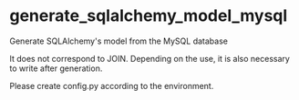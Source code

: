 # generate_sqlalchemy_model_mysql
 Generate SQLAlchemy's model from the MySQL database

It does not correspond to JOIN.
Depending on the use, it is also necessary to write after generation.

Please create config.py according to the environment.


